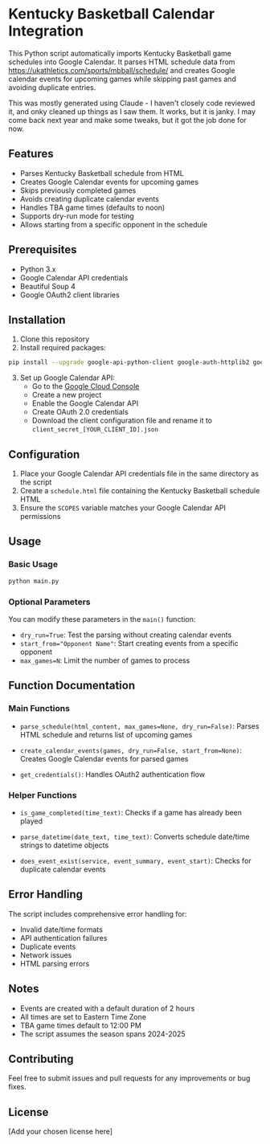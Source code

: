# Kentucky Basketball Calendar Integration

This Python script automatically imports Kentucky Basketball game schedules into Google Calendar. It parses HTML schedule data from https://ukathletics.com/sports/mbball/schedule/ and creates Google calendar events for upcoming games while skipping past games and avoiding duplicate entries.

This was mostly generated using Claude - I haven't closely code reviewed it, and onky cleaned up things as I saw them. It works, but it is janky. I may come back next year and make some tweaks, but it got the job done for now. 

## Features

- Parses Kentucky Basketball schedule from HTML
- Creates Google Calendar events for upcoming games
- Skips previously completed games
- Avoids creating duplicate calendar events
- Handles TBA game times (defaults to noon)
- Supports dry-run mode for testing
- Allows starting from a specific opponent in the schedule

## Prerequisites

- Python 3.x
- Google Calendar API credentials
- Beautiful Soup 4
- Google OAuth2 client libraries

## Installation

1. Clone this repository
2. Install required packages:
```bash
pip install --upgrade google-api-python-client google-auth-httplib2 google-auth-oauthlib beautifulsoup4
```

3. Set up Google Calendar API:
   - Go to the [Google Cloud Console](https://console.cloud.google.com/)
   - Create a new project
   - Enable the Google Calendar API
   - Create OAuth 2.0 credentials
   - Download the client configuration file and rename it to `client_secret_[YOUR_CLIENT_ID].json`

## Configuration

1. Place your Google Calendar API credentials file in the same directory as the script
2. Create a `schedule.html` file containing the Kentucky Basketball schedule HTML
3. Ensure the `SCOPES` variable matches your Google Calendar API permissions

## Usage

### Basic Usage

```bash
python main.py
```

### Optional Parameters

You can modify these parameters in the `main()` function:

- `dry_run=True`: Test the parsing without creating calendar events
- `start_from="Opponent Name"`: Start creating events from a specific opponent
- `max_games=N`: Limit the number of games to process

## Function Documentation

### Main Functions

- `parse_schedule(html_content, max_games=None, dry_run=False)`: 
  Parses HTML schedule and returns list of upcoming games

- `create_calendar_events(games, dry_run=False, start_from=None)`: 
  Creates Google Calendar events for parsed games

- `get_credentials()`: 
  Handles OAuth2 authentication flow

### Helper Functions

- `is_game_completed(time_text)`: 
  Checks if a game has already been played

- `parse_datetime(date_text, time_text)`: 
  Converts schedule date/time strings to datetime objects

- `does_event_exist(service, event_summary, event_start)`: 
  Checks for duplicate calendar events

## Error Handling

The script includes comprehensive error handling for:
- Invalid date/time formats
- API authentication failures
- Duplicate events
- Network issues
- HTML parsing errors

## Notes

- Events are created with a default duration of 2 hours
- All times are set to Eastern Time Zone
- TBA game times default to 12:00 PM
- The script assumes the season spans 2024-2025

## Contributing

Feel free to submit issues and pull requests for any improvements or bug fixes.

## License

[Add your chosen license here]